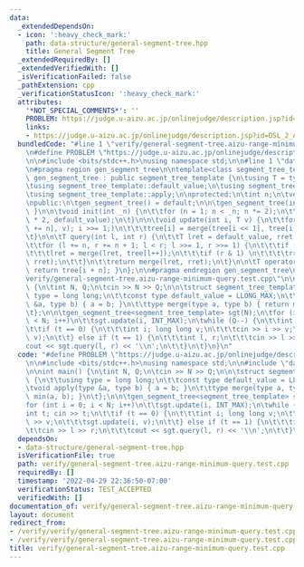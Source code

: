 ```yaml
---
data:
  _extendedDependsOn:
  - icon: ':heavy_check_mark:'
    path: data-structure/general-segment-tree.hpp
    title: General Segment Tree
  _extendedRequiredBy: []
  _extendedVerifiedWith: []
  _isVerificationFailed: false
  _pathExtension: cpp
  _verificationStatusIcon: ':heavy_check_mark:'
  attributes:
    '*NOT_SPECIAL_COMMENTS*': ''
    PROBLEM: https://judge.u-aizu.ac.jp/onlinejudge/description.jsp?id=DSL_2_A
    links:
    - https://judge.u-aizu.ac.jp/onlinejudge/description.jsp?id=DSL_2_A
  bundledCode: "#line 1 \"verify/general-segment-tree.aizu-range-minimum-query.test.cpp\"\
    \n#define PROBLEM \"https://judge.u-aizu.ac.jp/onlinejudge/description.jsp?id=DSL_2_A\"\
    \n\n#include <bits/stdc++.h>\nusing namespace std;\n\n#line 1 \"data-structure/general-segment-tree.hpp\"\
    \n#pragma region gen_segment_tree\n\ntemplate<class segment_tree_template>\nclass\
    \ gen_segment_tree : public segment_tree_template {\n\tusing T = typename segment_tree_template::type;\n\
    \tusing segment_tree_template::default_value;\n\tusing segment_tree_template::merge;\n\
    \tusing segment_tree_template::apply;\n\nprotected:\n\tint n;\n\tvector<T> tree;\n\
    \npublic:\n\tgen_segment_tree() = default;\n\n\tgen_segment_tree(int _n) { init(_n);\
    \ }\n\n\tvoid init(int _n) {\n\t\tfor (n = 1; n < _n; n *= 2);\n\t\ttree.assign(n\
    \ * 2, default_value);\n\t}\n\n\tvoid update(int i, T v) {\n\t\tfor (apply(tree[i\
    \ += n], v); i >>= 1;)\n\t\t\ttree[i] = merge(tree[i << 1], tree[i << 1 | 1]);\n\
    \t}\n\n\tT query(int l, int r) {\n\t\tT lret = default_value, rret = default_value;\n\
    \t\tfor (l += n, r += n + 1; l < r; l >>= 1, r >>= 1) {\n\t\t\tif (l & 1) \n\t\
    \t\t\tlret = merge(lret, tree[l++]);\n\t\t\tif (r & 1) \n\t\t\t\trret = merge(tree[--r],\
    \ rret);\n\t\t}\n\t\treturn merge(lret, rret);\n\t}\n\n\tT operator[](int i) {\
    \ return tree[i + n]; }\n};\n\n#pragma endregion gen_segment_tree\n#line 7 \"\
    verify/general-segment-tree.aizu-range-minimum-query.test.cpp\"\n\nint main()\
    \ {\n\tint N, Q;\n\tcin >> N >> Q;\n\n\tstruct segment_tree_template {\n\t\tusing\
    \ type = long long;\n\t\tconst type default_value = LLONG_MAX;\n\t\tvoid apply(type\
    \ &a, type b) { a = b; }\n\t\ttype merge(type a, type b) { return min(a, b); }\n\
    \t};\n\n\tgen_segment_tree<segment_tree_template> sgt(N);\n\tfor (int i = 0; i\
    \ < N; i++)\n\t\tsgt.update(i, INT_MAX);\n\twhile (Q--) {\n\t\tint t; cin >> t;\n\
    \t\tif (t == 0) {\n\t\t\tint i; long long v;\n\t\t\tcin >> i >> v;\n\t\t\tsgt.update(i,\
    \ v);\n\t\t} else if (t == 1) {\n\t\t\tint l, r;\n\t\t\tcin >> l >> r;\n\t\t\t\
    cout << sgt.query(l, r) << '\\n';\n\t\t}\n\t}\n}\n"
  code: "#define PROBLEM \"https://judge.u-aizu.ac.jp/onlinejudge/description.jsp?id=DSL_2_A\"\
    \n\n#include <bits/stdc++.h>\nusing namespace std;\n\n#include \"data-structure/general-segment-tree.hpp\"\
    \n\nint main() {\n\tint N, Q;\n\tcin >> N >> Q;\n\n\tstruct segment_tree_template\
    \ {\n\t\tusing type = long long;\n\t\tconst type default_value = LLONG_MAX;\n\t\
    \tvoid apply(type &a, type b) { a = b; }\n\t\ttype merge(type a, type b) { return\
    \ min(a, b); }\n\t};\n\n\tgen_segment_tree<segment_tree_template> sgt(N);\n\t\
    for (int i = 0; i < N; i++)\n\t\tsgt.update(i, INT_MAX);\n\twhile (Q--) {\n\t\t\
    int t; cin >> t;\n\t\tif (t == 0) {\n\t\t\tint i; long long v;\n\t\t\tcin >> i\
    \ >> v;\n\t\t\tsgt.update(i, v);\n\t\t} else if (t == 1) {\n\t\t\tint l, r;\n\t\
    \t\tcin >> l >> r;\n\t\t\tcout << sgt.query(l, r) << '\\n';\n\t\t}\n\t}\n}"
  dependsOn:
  - data-structure/general-segment-tree.hpp
  isVerificationFile: true
  path: verify/general-segment-tree.aizu-range-minimum-query.test.cpp
  requiredBy: []
  timestamp: '2022-04-29 22:36:50-07:00'
  verificationStatus: TEST_ACCEPTED
  verifiedWith: []
documentation_of: verify/general-segment-tree.aizu-range-minimum-query.test.cpp
layout: document
redirect_from:
- /verify/verify/general-segment-tree.aizu-range-minimum-query.test.cpp
- /verify/verify/general-segment-tree.aizu-range-minimum-query.test.cpp.html
title: verify/general-segment-tree.aizu-range-minimum-query.test.cpp
---
```

